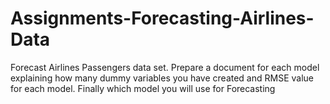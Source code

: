 # Assignments-Forecasting-Airlines-Data
Forecast Airlines Passengers data set. Prepare a document for each model explaining how many dummy variables you have created and RMSE value for each model. Finally which model you will use for Forecasting

